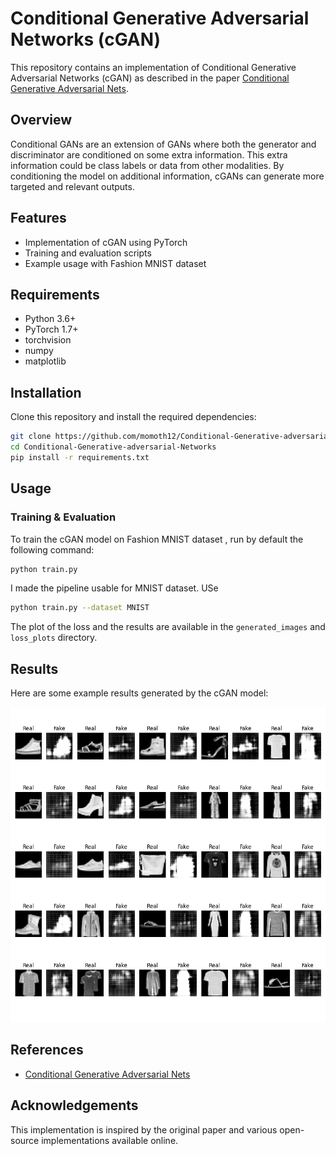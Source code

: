 # Conditional Generative Adversarial Networks (cGAN)

This repository contains an implementation of Conditional Generative Adversarial Networks (cGAN) as described in the paper [Conditional Generative Adversarial Nets](https://arxiv.org/abs/1411.1784).

## Overview

Conditional GANs are an extension of GANs where both the generator and discriminator are conditioned on some extra information. This extra information could be class labels or data from other modalities. By conditioning the model on additional information, cGANs can generate more targeted and relevant outputs.

## Features

- Implementation of cGAN using PyTorch
- Training and evaluation scripts
- Example usage with Fashion MNIST dataset

## Requirements

- Python 3.6+
- PyTorch 1.7+
- torchvision
- numpy
- matplotlib


## Installation

Clone this repository and install the required dependencies:

```bash
git clone https://github.com/momoth12/Conditional-Generative-adversarial-Networks
cd Conditional-Generative-adversarial-Networks
pip install -r requirements.txt
```

## Usage

### Training & Evaluation

To train the cGAN model on Fashion MNIST dataset , run by default the following command:

```bash
python train.py 
```
I made the pipeline usable for MNIST dataset. USe  
```bash
python train.py --dataset MNIST
```
The plot of the loss and the results are available in the `generated_images` and `loss_plots` directory.



## Results

Here are some example results generated by the cGAN model:

![Generated Samples](generated_images/epoch_15_step_7000.png)


## References

- [Conditional Generative Adversarial Nets](https://arxiv.org/abs/1411.1784)


## Acknowledgements

This implementation is inspired by the original paper and various open-source implementations available online.
